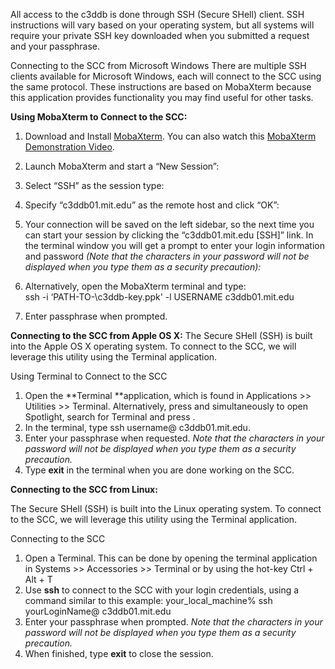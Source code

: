 All access to the c3ddb is done through SSH (Secure SHell) client. SSH instructions will vary based on your operating system, but all systems will require your private SSH key downloaded when you submitted a request and your passphrase. 

Connecting to the SCC from Microsoft Windows
There are multiple SSH clients available for Microsoft Windows, each will connect to the SCC using the same protocol. These instructions are based on MobaXterm because this application provides functionality you may find useful for other tasks.

**Using MobaXterm to Connect to the SCC:**
1. Download and Install [MobaXterm](https://mobaxterm.mobatek.net/download-home-edition.html). You can also watch this [MobaXterm Demonstration Video](https://mobaxterm.mobatek.net/).
2. Launch MobaXterm and start a “New Session”:
3. Select “SSH” as the session type:
4. Specify “c3ddb01.mit.edu” as the remote host and click “OK”:
5. Your connection will be saved on the left sidebar, so the next time you can start your session by clicking the “c3ddb01.mit.edu [SSH]” link. In the terminal window you will get a prompt to enter your login information and password _(Note that the characters in your password will not be displayed when you type them as a security precaution):_
 
6. Alternatively, open the MobaXterm terminal and type:                     
ssh -i ‘PATH-TO-\c3ddb-key.ppk' -l USERNAME c3ddb01.mit.edu
7. Enter passphrase when prompted.
 
**Connecting to the SCC from Apple OS X:**
The Secure SHell (SSH) is built into the Apple OS X operating system. To connect to the SCC, we will leverage this utility using the Terminal application.

Using Terminal to Connect to the SCC

1. Open the **Terminal **application, which is found in Applications >> Utilities >> Terminal. Alternatively, press **<command>** and **<space>** simultaneously to open Spotlight, search for Terminal and press **<return>**.
2. In the terminal, type ssh username@ c3ddb01.mit.edu.
3. Enter your passphrase when requested. _Note that the characters in your password will not be displayed when you type them as a security precaution._
4. Type **exit** in the terminal when you are done working on the SCC.

**Connecting to the SCC from Linux:**

The Secure SHell (SSH) is built into the Linux operating system. To connect to the SCC, we will leverage this utility using the Terminal application.

Connecting to the SCC

1. Open a Terminal. This can be done by opening the terminal application in Systems >> Accessories >> Terminal or by using the hot-key Ctrl + Alt + T
2. Use **ssh** to connect to the SCC with your login credentials, using a command similar to this example:
your_local_machine% ssh yourLoginName@ c3ddb01.mit.edu
3. Enter your passphrase when prompted. _Note that the characters in your password will not be displayed when you type them as a security precaution._
4. When finished, type **exit** to close the session.
